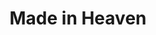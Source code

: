 ---
title: 'Made in Heaven'
genre: 'Disco'
artist: 'Queen'
price: 23.50
label: 'F'
image: 'record-images/queen-made-in-heaven.jpg'
band-origin: 'UK'
country-code: 'UK'
type: 'record'
---